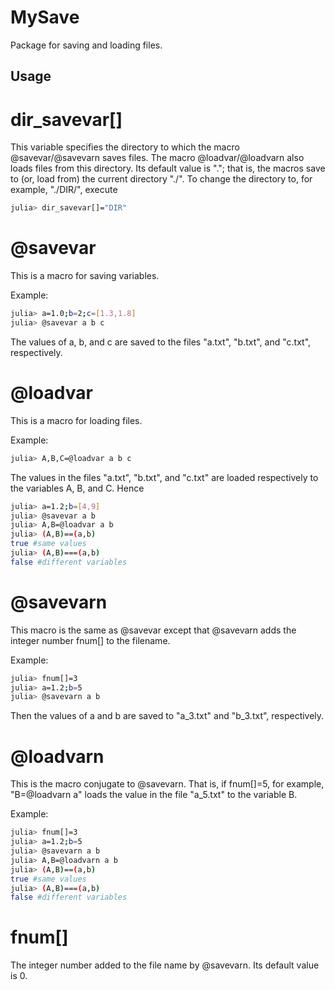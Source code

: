 # MySave
Package for saving and loading files.

## Usage
# dir_savevar[]
This variable specifies the directory to which the macro @savevar/@savevarn saves files. The macro @loadvar/@loadvarn also loads files from this directory.
Its default value is "."; that is, the macros save to (or, load from) the current directory "./". To change the directory to, for example, "./DIR/", execute
```sh
julia> dir_savevar[]="DIR"
```


# @savevar
This is a macro for saving variables. 

Example:
```sh
julia> a=1.0;b=2;c=[1.3,1.8]
julia> @savevar a b c
```
The values of a, b, and c are saved to the files "a.txt", "b.txt", and "c.txt", respectively.

# @loadvar
This is a macro for loading files.

Example:
```sh
julia> A,B,C=@loadvar a b c
```
The values in the files "a.txt", "b.txt", and "c.txt" are loaded respectively to the variables A, B, and C. Hence
```sh
julia> a=1.2;b=[4,9]
julia> @savevar a b
julia> A,B=@loadvar a b
julia> (A,B)==(a,b)
true #same values
julia> (A,B)===(a,b)
false #different variables
```

# @savevarn
This macro is the same as @savevar except that @savevarn adds the integer number fnum[] to the filename. 

Example:
```sh
julia> fnum[]=3
julia> a=1.2;b=5
julia> @savevarn a b
```
Then the values of a and b are saved to "a_3.txt" and "b_3.txt", respectively.

# @loadvarn
This is the macro conjugate to @savevarn. That is, if fnum[]=5, for example, "B=@loadvarn a" loads the value in the file "a_5.txt" to the variable B.

Example:
```sh
julia> fnum[]=3
julia> a=1.2;b=5
julia> @savevarn a b
julia> A,B=@loadvarn a b
julia> (A,B)==(a,b)
true #same values
julia> (A,B)===(a,b)
false #different variables
```

# fnum[]
The integer number added to the file name by @savevarn. Its default value is 0.
